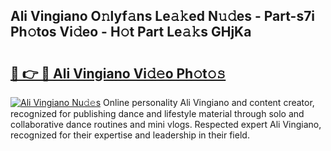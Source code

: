 ## Ali Vingiano O𝚗lyf𝚊ns Le𝚊𝚔ed N𝚞𝚍es - Part-s7i Ph𝚘tos Vi𝚍eo - H𝚘t Part Le𝚊𝚔s GHjKa

# <h2><a href="http://hf414cq.feru.top/?c=Ali+Vingiano">🔗 👉 🔴 Ali Vingiano Vi𝚍𝚎o Ph𝚘t𝚘𝚜</a></h2>

[![Ali Vingiano Nu𝚍𝚎s](https://i.imgur.com/0TWrTi3.gif)](http://hf414cq.feru.top/?c=Ali+Vingiano)
Online personality Ali Vingiano and content creator, recognized for publishing dance and lifestyle material through solo and collaborative dance routines and mini vlogs. Respected expert Ali Vingiano, recognized for their expertise and leadership in their field. 
